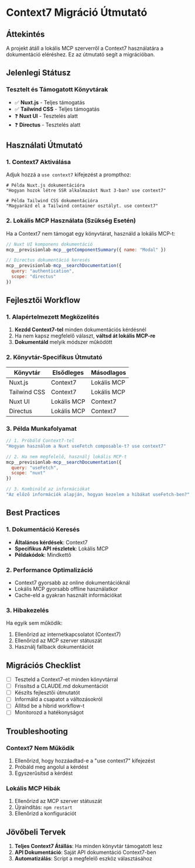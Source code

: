 # Context7 Migráció Útmutató

## Áttekintés

A projekt átáll a lokális MCP szerverről a Context7 használatára a dokumentáció eléréshez. Ez az útmutató segít a migrációban.

## Jelenlegi Státusz

### Tesztelt és Támogatott Könyvtárak
- ✅ **Nuxt.js** - Teljes támogatás
- ✅ **Tailwind CSS** - Teljes támogatás
- ❓ **Nuxt UI** - Tesztelés alatt
- ❓ **Directus** - Tesztelés alatt

## Használati Útmutató

### 1. Context7 Aktiválása

Adjuk hozzá a `use context7` kifejezést a prompthoz:

```
# Példa Nuxt.js dokumentációra
"Hogyan hozok létre SSR alkalmazást Nuxt 3-ban? use context7"

# Példa Tailwind CSS dokumentációra  
"Magyarázd el a Tailwind container osztályt. use context7"
```

### 2. Lokális MCP Használata (Szükség Esetén)

Ha a Context7 nem támogat egy könyvtárat, használd a lokális MCP-t:

```javascript
// Nuxt UI komponens dokumentáció
mcp__previsionlab-mcp__getComponentSummary({ name: "Modal" })

// Directus dokumentáció keresés
mcp__previsionlab-mcp__searchDocumentation({
  query: "authentication",
  scope: "directus"
})
```

## Fejlesztői Workflow

### 1. Alapértelmezett Megközelítés

1. **Kezdd Context7-tel** minden dokumentációs kérdésnél
2. Ha nem kapsz megfelelő választ, **váltsd át lokális MCP-re**
3. **Dokumentáld** melyik módszer működött

### 2. Könyvtár-Specifikus Útmutató

| Könyvtár | Elsődleges | Másodlagos |
|----------|------------|------------|
| Nuxt.js | Context7 | Lokális MCP |
| Tailwind CSS | Context7 | Lokális MCP |
| Nuxt UI | Lokális MCP | Context7 |
| Directus | Lokális MCP | Context7 |

### 3. Példa Munkafolyamat

```javascript
// 1. Próbáld Context7-tel
"Hogyan használom a Nuxt useFetch composable-t? use context7"

// 2. Ha nem megfelelő, használj lokális MCP-t
mcp__previsionlab-mcp__searchDocumentation({
  query: "useFetch",
  scope: "nuxt"
})

// 3. Kombináld az információkat
"Az előző információk alapján, hogyan kezelem a hibákat useFetch-ben?"
```

## Best Practices

### 1. Dokumentáció Keresés

- **Általános kérdések**: Context7
- **Specifikus API részletek**: Lokális MCP
- **Példakódok**: Mindkettő

### 2. Performance Optimalizáció

- Context7 gyorsabb az online dokumentációknál
- Lokális MCP gyorsabb offline használatkor
- Cache-eld a gyakran használt információkat

### 3. Hibakezelés

Ha egyik sem működik:
1. Ellenőrizd az internetkapcsolatot (Context7)
2. Ellenőrizd az MCP szerver státuszát
3. Használj fallback dokumentációt

## Migrációs Checklist

- [ ] Teszteld a Context7-et minden könyvtárral
- [ ] Frissítsd a CLAUDE.md dokumentációt
- [ ] Készíts fejlesztői útmutatót
- [ ] Informáld a csapatot a változásokról
- [ ] Állítsd be a hibrid workflow-t
- [ ] Monitorozd a hatékonyságot

## Troubleshooting

### Context7 Nem Működik

1. Ellenőrizd, hogy hozzáadtad-e a "use context7" kifejezést
2. Próbáld meg angolul a kérdést
3. Egyszerűsítsd a kérdést

### Lokális MCP Hibák

1. Ellenőrizd az MCP szerver státuszát
2. Újraindítás: `npm restart`
3. Ellenőrizd a konfigurációt

## Jövőbeli Tervek

1. **Teljes Context7 Átállás**: Ha minden könyvtár támogatott lesz
2. **API Dokumentáció**: Saját API dokumentáció Context7-ben
3. **Automatizálás**: Script a megfelelő eszköz választásához
